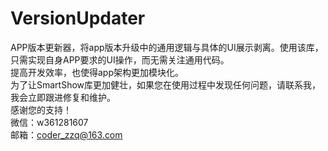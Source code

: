 # VersionUpdater
APP版本更新器，将app版本升级中的通用逻辑与具体的UI展示剥离。使用该库，只需实现自身APP要求的UI操作，而无需关注通用代码。<br/>
提高开发效率，也使得app架构更加模块化。</br>
为了让SmartShow库更加健壮，如果您在使用过程中发现任何问题，请联系我，我会立即跟进修复和维护。<br/>
感谢您的支持！<br/>
微信：w361281607<br/>
邮箱：coder_zzq@163.com<br/>
